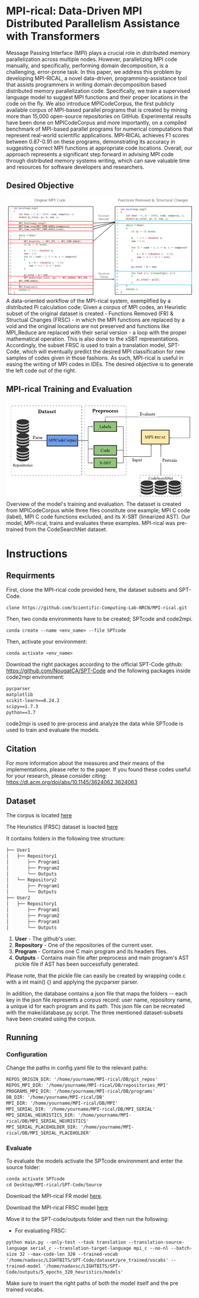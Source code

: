# MPI-rical: Data-Driven MPI Distributed Parallelism Assistance with Transformers
Message Passing Interface (MPI) plays a crucial role in distributed memory parallelization across multiple nodes. However, parallelizing MPI code manually, and specifically, performing domain decomposition, is a challenging, error-prone task. In this paper, we address this problem by developing MPI-RICAL, a novel data-driven, programming-assistance tool that assists programmers in writing domain decomposition based distributed memory parallelization code. Specifically, we train a supervised language model to suggest MPI functions and their proper locations in the code on the fly. We also introduce MPICodeCorpus, the first publicly available corpus of MPI-based parallel programs that is created by mining more than 15,000 open-source repositories on GitHub. Experimental results have been done on MPICodeCorpus and more importantly, on a compiled benchmark of MPI-based parallel programs for numerical computations that represent real-world scientific applications. MPI-RICAL achieves F1 scores between 0.87-0.91 on these programs, demonstrating its accuracy in suggesting correct MPI functions at appropriate code locations.
Overall, our approach represents a significant step forward in advising MPI code through distributed memory systems writing, which can save valuable time and resources for software developers and researchers.
          
## Desired Objective  ##
![](images/heuristics.png)
A data-oriented workflow of the MPI-rical system, exemplified by a distributed Pi calculation code: Given a corpus of MPI codes, an Heuristic subset of the original dataset is created - Functions Removed (FR) & Structual Changes (FRSC) - in which the MPI functions are replaced by a void and the original locations are not preserved and functions like MPI_Reduce are replaced with their serial version - a loop with the proper mathematical operation. This is also done to the xSBT representations. Accordingly, the subset FRSC is used to train a translation model, SPT-Code, which will eventually predict the desired MPI classification for new samples of codes given in those fashions. As such, MPI-rical is useful in easing the writing of MPI codes in IDEs. The desired objective is to generate the left code out of the right.

## MPI-rical Training and Evaluation  ##
![](images/model.PNG)
Overview of the model's training and evaluation. The dataset is created from MPICodeCorpus while three files constitute one example; MPI C code (label), MPI C code functions excluded, and its X-SBT (linearized AST). Our model, MPI-rical, trains and evaluates these examples. MPI-rical was pre-trained from the CodeSearchNet dataset.


# Instructions
## Requirments
First, clone the MPI-rical code provided here, the dataset subsets and SPT-Code.
```
clone https://github.com/Scientific-Computing-Lab-NRCN/MPI-rical.git
```
Then, two conda environments have to be created; SPTcode and code2mpi.
```
conda create --name <env_name> --file SPTcode
```
Then, activate your environment:
```
conda activate <env_name>
```
Download the right packages according to the official SPT-Code github: https://github.com/NougatCA/SPT-Code
and the following packages inside code2mpi environment:
```
pycparser
matplotlib
scikit-learn==0.24.2
scipy==1.7.3
python==3.7
```
code2mpi is used to pre-process and analyze the data while SPTcode is used to train and evaluate the models.


## Citation
For more information about the measures and their means of the implementations, please refer to the paper.
If you found these codes useful for your research, please consider citing: https://dl.acm.org/doi/abs/10.1145/3624062.3624063

## Dataset
The corpus is located [here](https://drive.google.com/file/d/1lRTSbh9aitI4BdWxPI8reLpJV4WnlIWQ/view?usp=sharing)

The Heuristics (FRSC) dataset is loacted [here](https://drive.google.com/file/d/1rpIQHPDbsmVIo-U5bFmpsptjLksP2_ZQ/view?usp=sharing)

It contains folders in the following tree structure:
```
├── User1
│   ├── Repository1
│       ├── Program1
│       ├── Program2
│       └── Outputs
│   └── Repository2
│       ├── Program1
│       └── Outputs
├── User2
│   ├── Repository1
│       ├── Program1
│       ├── Program2
│       ├── Program3
│       └── Outputs
```
1. **User** - The github's user.
2. **Repository** - One of the repositories of the current user.
3. **Program** - Contains one C main program and its headers files.
4. **Outputs** - Contains main file after preprocess and main program's AST pickle file if AST has been successfully generated.


Please note, that the pickle file can easily be created by wrapping code.c with a int main() {} and applying the pycparser parser.  

In addition, the database contains a json file that maps the folders -- each key in the json file represents a corpus record: user name, repository name, a unique id for each program and its path.
This json file can be recreated with the make/database.py script.
The three mentioned dataset-subsets have been created using the corpus.


## Running
### Configuration
Change the paths in config.yaml file to the relevant paths:
```
REPOS_ORIGIN_DIR: '/home/yourname/MPI-rical/DB/git_repos'
REPOS_MPI_DIR: '/home/yourname/MPI-rical/DB/repositories_MPI'
PROGRAMS_MPI_DIR: '/home/yourname/MPI-rical/DB/programs'
DB_DIR: '/home/yourname/MPI-rical/DB'
MPI_DIR: '/home/yourname/MPI-rical/DB/MPI'
MPI_SERIAL_DIR: '/home/yourname/MPI-rical/DB/MPI_SERIAL'
MPI_SERIAL_HEURISTICS_DIR: '/home/yourname/MPI-rical/DB/MPI_SERIAL_HEURISTICS'
MPI_SERIAL_PLACEHOLDER_DIR: '/home/yourname/MPI-rical/DB/MPI_SERIAL_PLACEHOLDER'
```
### Evaluate
To evaluate the models activate the SPTcode environment and enter the source folder: 
```
conda activate SPTcode
cd Desktop/MPI-rical/SPT-Code/Source
```
Download the MPI-rical FR model [here](https://drive.google.com/file/d/1usQHuqN7V0QbBx0VF23vNqmGgEQdsgmE/view?usp=drive_link).

Download the MPI-rical FRSC model [here](https://drive.google.com/file/d/1_Paoh21XEaXa3PiYbmh12C_BtMJ1sCkj/view?usp=sharing)

Move it to the SPT-code/outputs folder and then run the following:
* For evaluating FRSC:
```
python main.py --only-test --task translation --translation-source-language serial_c --translation-target-language mpi_c --no-nl --batch-size 32 --max-code-len 320 --trained-vocab '/home/nadavsc/LIGHTBITS/SPT-Code/dataset/pre_trained/vocabs' --trained-model '/home/nadavsc/LIGHTBITS/SPT-Code/outputs/5_epochs_320_heuristics/models'
```
Make sure to insert the right paths of both the model itself and the pre trained vocabs.

